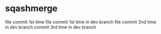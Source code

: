 # sqashmerge
file commit 1st time
file commit 1st time in dev branch
file commit 2nd time in dev branch
commit 3rd time in dev branch
